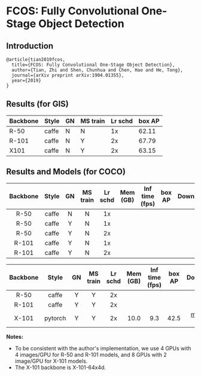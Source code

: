 # FCOS: Fully Convolutional One-Stage Object Detection

## Introduction

```
@article{tian2019fcos,
  title={FCOS: Fully Convolutional One-Stage Object Detection},
  author={Tian, Zhi and Shen, Chunhua and Chen, Hao and He, Tong},
  journal={arXiv preprint arXiv:1904.01355},
  year={2019}
}
```

## Results (for GIS)

| Backbone | Style | GN | MS train | Lr schd | box AP |
|----------|-------|----|----------|---------|--------|
| R-50     | caffe | N  | N        | 1x      | 62.11  |
| R-101    | caffe | N  | Y        | 2x      | 67.79  |
| X101     | caffe | N  | Y        | 2x      | 63.15  |

## Results and Models  (for COCO)

| Backbone  | Style   | GN      | MS train | Lr schd | Mem (GB) | Inf time (fps) | box AP | Download |
|:---------:|:-------:|:-------:|:--------:|:-------:|:--------:|:--------------:|:------:|:--------:|
| R-50      | caffe   | N       | N        | 1x      |          |                |        | |
| R-50      | caffe   | Y       | N        | 1x      |          |                |        | |
| R-50      | caffe   | Y       | N        | 2x      |          |                |        | |
| R-101     | caffe   | Y       | N        | 1x      |          |                |        | |
| R-101     | caffe   | Y       | N        | 2x      |          |                |        | |


| Backbone  | Style   | GN      | MS train | Lr schd | Mem (GB) | Inf time (fps) | box AP | Download |
|:---------:|:-------:|:-------:|:--------:|:-------:|:--------:|:--------------:|:------:|:--------:|
| R-50      | caffe   | Y       | Y        | 2x      |          |                |        |  |
| R-101     | caffe   | Y       | Y        | 2x      |          |                |        |  |
| X-101     | pytorch | Y       | Y        | 2x      | 10.0     | 9.3            | 42.5   | [model](https://open-mmlab.s3.ap-northeast-2.amazonaws.com/mmdetection/v2.0/fcos/fcos_x101_64x4d_fpn_gn-head_mstrain_640-800_4x2_2x_coco/fcos_x101_64x4d_fpn_gn-head_mstrain_640-800_4x2_2x_coco_20200229-11f8c079.pth) &#124; [log](https://open-mmlab.s3.ap-northeast-2.amazonaws.com/mmdetection/v2.0/fcos/fcos_x101_64x4d_fpn_gn-head_mstrain_640-800_4x2_2x_coco/fcos_x101_64x4d_fpn_gn-head_mstrain_640-800_4x2_2x_coco_20200229_222104.log.json) |

**Notes:**
- To be consistent with the author's implementation, we use 4 GPUs with 4 images/GPU for R-50 and R-101 models, and 8 GPUs with 2 image/GPU for X-101 models.
- The X-101 backbone is X-101-64x4d.
